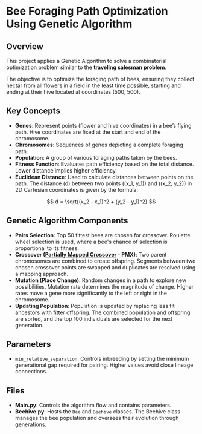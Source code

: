 # Bee Foraging Path Optimization Using Genetic Algorithm

## Overview
This project applies a Genetic Algorithm to solve a combinatorial optimization problem similar to the **traveling salesman problem**. 

The objective is to optimize the foraging path of bees, ensuring they collect nectar from all flowers in a field in the least time possible, starting and ending at their hive located at coordinates (500, 500).

## Key Concepts
- **Genes**: Represent points (flower and hive coordinates) in a bee’s flying path. Hive coordinates are fixed at the start and end of the chromosome.
- **Chromosomes**: Sequences of genes depicting a complete foraging path.
- **Population**: A group of various foraging paths taken by the bees.
- **Fitness Function**: Evaluates path efficiency based on the total distance. Lower distance implies higher efficiency.
- **Euclidean Distance**: Used to calculate distances between points on the path. The distance \(d\) between two points \((x_1, y_1)\) and \((x_2, y_2)\) in 2D Cartesian coordinates is given by the formula:

$$
d = \sqrt{(x_2 - x_1)^2 + (y_2 - y_1)^2}
$$

## Genetic Algorithm Components
- **Pairs Selection**: Top 50 fittest bees are chosen for crossover. Roulette wheel selection is used, where a bee's chance of selection is proportional to its fitness.
- **Crossover ([Partially Mapped Crossover](https://github.com/ruta-tamosiunaite/partially-mapped-crossover) - PMX)**: Two parent chromosomes are combined to create offspring. Segments between two chosen crossover points are swapped and duplicates are resolved using a mapping approach.
- **Mutation (Place Change)**: Random changes in a path to explore new possibilities. Mutation rate determines the magnitude of change. Higher rates move a gene more significantly to the left or right in the chromosome.
- **Updating Population**: Population is updated by replacing less fit ancestors with fitter offspring. The combined population and offspring are sorted, and the top 100 individuals are selected for the next generation.

## Parameters
- `min_relative_separation`: Controls inbreeding by setting the minimum generational gap required for pairing. Higher values avoid close lineage connections.

## Files
- **Main.py**: Controls the algorithm flow and contains parameters.
- **Beehive.py**: Hosts the `Bee` and `Beehive` classes. The Beehive class manages the bee population and oversees their evolution through generations.
